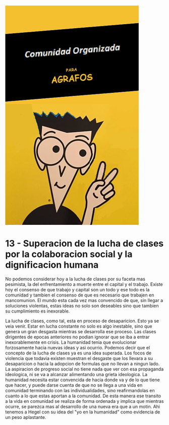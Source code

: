 ![](comunidad-organizada-para-agrafos.png)

# 13 - Superacion de la lucha de clases por la colaboracion social y la dignificacion humana

No podemos considerar hoy a la lucha de clases por su faceta mas pesimista, la del enfrentamiento a muerte entre el
capital y el trabajo. Existe hoy el consenso de que trabajo y capital son un todo y ese todo es la comunidad y 
tambien el consenso de que es necesario que trabajen en mancomunion. El mundo esta cada vez mas convencido
de que, sin llegar a soluciones violentas, estas ideas no solo son deseables sino que tambien su cumplimiento
es inexorable.

La lucha de clases, como tal, esta en proceso de desaparicion. Esto ya se veia venir. Estar en lucha constante no
solo es algo inestable, sino que genera un gran desgasta mientras se desarrolla ese proceso. Las clases dirigentes
de epocas anteriores no podian ignorar que se iba a entrar inexorablemente en crisis. La humanidad tenia que evolucionar
forzosamente hacia nuevas ideas y asi ocurrio. Podemos decir que el concepto de la lucha de clases ya es una idea superada.
Los focos de violencia que todavia existen muestran el desgaste que
los llevara a su desaparicion o hacia la adopcion de formulas que no llevan a ningun lado. La aspiracion de progreso
social no tiene nada que ver con esa propaganda ideologica, ni se va a alcanzar alimentando una grieta ideologica.
La humanidad necesita estar convencida de hacia donde va y de lo que tiene que hacer, y puede darse cuenta de que
no se llega a una vida en comunidad terminando con las individualidades, sino reafirmandolas en cuanto a lo que estas
aportan a la comunidad. De esta manera ese transito a la vida en comunidad se realiza de forma ordenada y implica que
mientras ocurre, se parezca mas al desarrollo de una nueva era que a un motin. Ahi tenemos a Hegel con su idea del
"yo en la humanidad" como evidencia de un peso aplastante.

